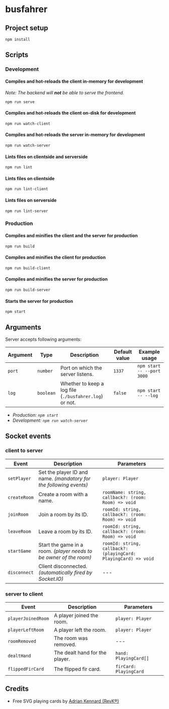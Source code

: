 # busfahrer

## Project setup
```
npm install
```


## Scripts

### Development

#### Compiles and hot-reloads the client in-memory for development
*Note: The backend will **not** be able to serve the frontend.*
```
npm run serve
```

#### Compiles and hot-reloads the client on-disk for development
```
npm run watch-client
```

#### Compiles and hot-reloads the server in-memory for development
```
npm run watch-server
```

#### Lints files on clientside and serverside
```
npm run lint
```

#### Lints files on clientside
```
npm run lint-client
```

#### Lints files on serverside
```
npm run lint-server
```


### Production

#### Compiles and minifies the client and the server for production
```
npm run build
```

#### Compiles and minifies the client for production
```
npm run build-client
```

#### Compiles and minifies the server for production
```
npm run build-server
```

#### Starts the server for production
```
npm start
```


## Arguments
Server accepts following arguments:

Argument | Type | Description | Default value | Example usage
--- | --- | --- | --- | ---
`port` | `number` | Port on which the server listens. | `1337` | `npm start -- --port 3000`
`log` | `boolean` | Whether to keep a log file (`./busfahrer.log`) or not. | `false` | `npm start -- --log`

- *Production: `npm start`*
- *Development: `npm run watch-server`*


## Socket events

### client to server
Event | Description | Parameters
--- | --- | ---
`setPlayer` | Set the player ID and name. *(mandatory for the following events)* | `player: Player`
`createRoom` | Create a room with a name. | `roomName: string, callback?: (room: Room) => void`
`joinRoom` | Join a room by its ID. | `roomId: string, callback?: (room: Room) => void`
`leaveRoom` | Leave a room by its ID. | `roomId: string, callback?: (room: Room) => void`
`startGame` | Start the game in a room. *(player needs to be owner of the room)* | `roomId: string, callback?: (playingCard: PlayingCard) => void`
`disconnect` | Client disconnected. *(automatically fired by Socket.IO)* | ---

### server to client
Event | Description | Parameters
--- | --- | ---
`playerJoinedRoom` | A player joined the room. | `player: Player`
`playerLeftRoom` | A player left the room. | `player: Player`
`roomRemoved` | The room was removed. | ---
`dealtHand` | The dealt hand for the player. | `hand: PlayingCard[]`
`flippedFirCard` | The flipped fir card. | `firCard: PlayingCard`


## Credits
- Free SVG playing cards by [Adrian Kennard (RevK®)](https://www.me.uk/cards)
